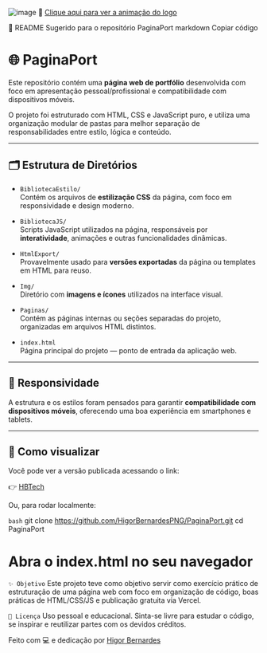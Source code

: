 ![image](https://github.com/user-attachments/assets/102d852c-c36e-4d5c-ace5-7df6e84aa8a0)
🎥 [Clique aqui para ver a animação do logo](https://hbtech-gilt.vercel.app/Img/LogoAnimadaVideoTeste.mp4)

📘 README Sugerido para o repositório PaginaPort
markdown
Copiar código
# 🌐 PaginaPort

Este repositório contém uma **página web de portfólio** desenvolvida com foco em apresentação pessoal/profissional e compatibilidade com dispositivos móveis.

O projeto foi estruturado com HTML, CSS e JavaScript puro, e utiliza uma organização modular de pastas para melhor separação de responsabilidades entre estilo, lógica e conteúdo.

---

## 🗂️ Estrutura de Diretórios

- `BibliotecaEstilo/`  
  Contém os arquivos de **estilização CSS** da página, com foco em responsividade e design moderno.

- `BibliotecaJS/`  
  Scripts JavaScript utilizados na página, responsáveis por **interatividade**, animações e outras funcionalidades dinâmicas.

- `HtmlExport/`  
  Provavelmente usado para **versões exportadas** da página ou templates em HTML para reuso.

- `Img/`  
  Diretório com **imagens e ícones** utilizados na interface visual.

- `Paginas/`  
  Contém as páginas internas ou seções separadas do projeto, organizadas em arquivos HTML distintos.

- `index.html`  
  Página principal do projeto — ponto de entrada da aplicação web.

---

## 📱 Responsividade

A estrutura e os estilos foram pensados para garantir **compatibilidade com dispositivos móveis**, oferecendo uma boa experiência em smartphones e tablets.

---

## 🚀 Como visualizar

Você pode ver a versão publicada acessando o link:

👉 [HBTech]([https://pagina-port.vercel.app](https://hbtech-gilt.vercel.app/index.html))

Ou, para rodar localmente:

`bash`
git clone https://github.com/HigorBernardesPNG/PaginaPort.git
cd PaginaPort
# Abra o index.html no seu navegador

`✨ Objetivo`
Este projeto teve como objetivo servir como exercício prático de estruturação de uma página web com foco em organização de código, boas práticas de HTML/CSS/JS e publicação gratuita via Vercel.

`📄 Licença`
Uso pessoal e educacional.
Sinta-se livre para estudar o código, se inspirar e reutilizar partes com os devidos créditos.

Feito com 💻 e dedicação por [Higor Bernardes](https://github.com/HigorBernardesPNG)
